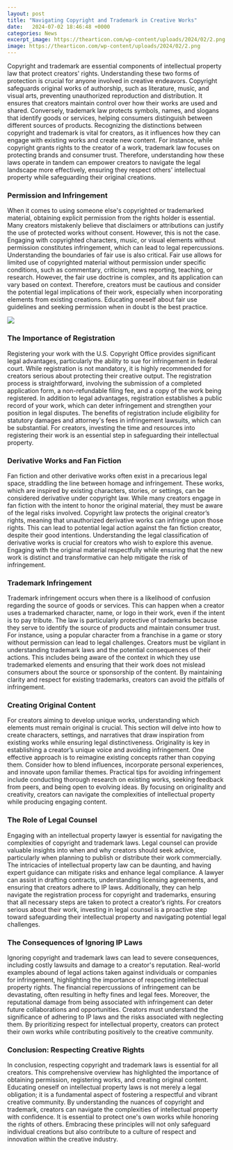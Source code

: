 ```yaml
---
layout: post
title: "Navigating Copyright and Trademark in Creative Works"
date:   2024-07-02 18:46:48 +0000
categories: News
excerpt_image: https://thearticon.com/wp-content/uploads/2024/02/2.png
image: https://thearticon.com/wp-content/uploads/2024/02/2.png
---
```


Copyright and trademark are essential components of intellectual property law that protect creators' rights. Understanding these two forms of protection is crucial for anyone involved in creative endeavors. Copyright safeguards original works of authorship, such as literature, music, and visual arts, preventing unauthorized reproduction and distribution. It ensures that creators maintain control over how their works are used and shared. Conversely, trademark law protects symbols, names, and slogans that identify goods or services, helping consumers distinguish between different sources of products. 
Recognizing the distinctions between copyright and trademark is vital for creators, as it influences how they can engage with existing works and create new content. For instance, while copyright grants rights to the creator of a work, trademark law focuses on protecting brands and consumer trust. Therefore, understanding how these laws operate in tandem can empower creators to navigate the legal landscape more effectively, ensuring they respect others' intellectual property while safeguarding their original creations.
### Permission and Infringement
When it comes to using someone else's copyrighted or trademarked material, obtaining explicit permission from the rights holder is essential. Many creators mistakenly believe that disclaimers or attributions can justify the use of protected works without consent. However, this is not the case. Engaging with copyrighted characters, music, or visual elements without permission constitutes infringement, which can lead to legal repercussions.
Understanding the boundaries of fair use is also critical. Fair use allows for limited use of copyrighted material without permission under specific conditions, such as commentary, criticism, news reporting, teaching, or research. However, the fair use doctrine is complex, and its application can vary based on context. Therefore, creators must be cautious and consider the potential legal implications of their work, especially when incorporating elements from existing creations. Educating oneself about fair use guidelines and seeking permission when in doubt is the best practice.

![](https://thearticon.com/wp-content/uploads/2024/02/2.png)
### The Importance of Registration
Registering your work with the U.S. Copyright Office provides significant legal advantages, particularly the ability to sue for infringement in federal court. While registration is not mandatory, it is highly recommended for creators serious about protecting their creative output. The registration process is straightforward, involving the submission of a completed application form, a non-refundable filing fee, and a copy of the work being registered.
In addition to legal advantages, registration establishes a public record of your work, which can deter infringement and strengthen your position in legal disputes. The benefits of registration include eligibility for statutory damages and attorney's fees in infringement lawsuits, which can be substantial. For creators, investing the time and resources into registering their work is an essential step in safeguarding their intellectual property.
### Derivative Works and Fan Fiction
Fan fiction and other derivative works often exist in a precarious legal space, straddling the line between homage and infringement. These works, which are inspired by existing characters, stories, or settings, can be considered derivative under copyright law. While many creators engage in fan fiction with the intent to honor the original material, they must be aware of the legal risks involved.
Copyright law protects the original creator’s rights, meaning that unauthorized derivative works can infringe upon those rights. This can lead to potential legal action against the fan fiction creator, despite their good intentions. Understanding the legal classification of derivative works is crucial for creators who wish to explore this avenue. Engaging with the original material respectfully while ensuring that the new work is distinct and transformative can help mitigate the risk of infringement.
### Trademark Infringement
Trademark infringement occurs when there is a likelihood of confusion regarding the source of goods or services. This can happen when a creator uses a trademarked character, name, or logo in their work, even if the intent is to pay tribute. The law is particularly protective of trademarks because they serve to identify the source of products and maintain consumer trust.
For instance, using a popular character from a franchise in a game or story without permission can lead to legal challenges. Creators must be vigilant in understanding trademark laws and the potential consequences of their actions. This includes being aware of the context in which they use trademarked elements and ensuring that their work does not mislead consumers about the source or sponsorship of the content. By maintaining clarity and respect for existing trademarks, creators can avoid the pitfalls of infringement.
### Creating Original Content
For creators aiming to develop unique works, understanding which elements must remain original is crucial. This section will delve into how to create characters, settings, and narratives that draw inspiration from existing works while ensuring legal distinctiveness. Originality is key in establishing a creator’s unique voice and avoiding infringement.
One effective approach is to reimagine existing concepts rather than copying them. Consider how to blend influences, incorporate personal experiences, and innovate upon familiar themes. Practical tips for avoiding infringement include conducting thorough research on existing works, seeking feedback from peers, and being open to evolving ideas. By focusing on originality and creativity, creators can navigate the complexities of intellectual property while producing engaging content.
### The Role of Legal Counsel
Engaging with an intellectual property lawyer is essential for navigating the complexities of copyright and trademark laws. Legal counsel can provide valuable insights into when and why creators should seek advice, particularly when planning to publish or distribute their work commercially. The intricacies of intellectual property law can be daunting, and having expert guidance can mitigate risks and enhance legal compliance.
A lawyer can assist in drafting contracts, understanding licensing agreements, and ensuring that creators adhere to IP laws. Additionally, they can help navigate the registration process for copyright and trademarks, ensuring that all necessary steps are taken to protect a creator’s rights. For creators serious about their work, investing in legal counsel is a proactive step toward safeguarding their intellectual property and navigating potential legal challenges.
### The Consequences of Ignoring IP Laws
Ignoring copyright and trademark laws can lead to severe consequences, including costly lawsuits and damage to a creator's reputation. Real-world examples abound of legal actions taken against individuals or companies for infringement, highlighting the importance of respecting intellectual property rights. The financial repercussions of infringement can be devastating, often resulting in hefty fines and legal fees.
Moreover, the reputational damage from being associated with infringement can deter future collaborations and opportunities. Creators must understand the significance of adhering to IP laws and the risks associated with neglecting them. By prioritizing respect for intellectual property, creators can protect their own works while contributing positively to the creative community.
### Conclusion: Respecting Creative Rights
In conclusion, respecting copyright and trademark laws is essential for all creators. This comprehensive overview has highlighted the importance of obtaining permission, registering works, and creating original content. Educating oneself on intellectual property laws is not merely a legal obligation; it is a fundamental aspect of fostering a respectful and vibrant creative community.
By understanding the nuances of copyright and trademark, creators can navigate the complexities of intellectual property with confidence. It is essential to protect one's own works while honoring the rights of others. Embracing these principles will not only safeguard individual creations but also contribute to a culture of respect and innovation within the creative industry.